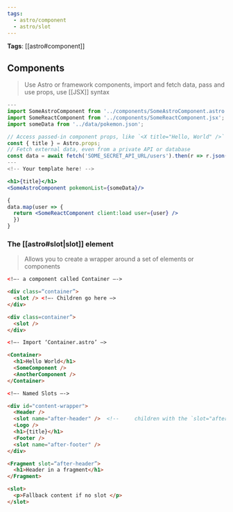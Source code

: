 ```yaml
---
tags:
  - astro/component
  - astro/slot
---
```

**Tags**: [[astro#component]]
## Components

> Use Astro or framework components, import and fetch data, pass and use props, use [[JSX]] syntax

``` jsx
---
import SomeAstroComponent from '../components/SomeAstroComponent.astro';
import SomeReactComponent from '../components/SomeReactComponent.jsx';
import someData from '../data/pokemon.json';

// Access passed-in component props, like `<X title="Hello, World" />`
const { title } = Astro.props;
// Fetch external data, even from a private API or database
const data = await fetch('SOME_SECRET_API_URL/users').then(r => r.json());
---
<!-- Your template here! -->
```
``` jsx
<h1>{title}</h1>
<SomeAstroComponent pokemonList={someData}/>

{
data.map(user => {
  return <SomeReactComponent client:load user={user} />
  })
}
```

### The [[astro#slot|slot]] element

> Allows you to create a wrapper around a set of elements or components

```html
<!—- a component called Container —->

<div class=“container”>
  <slot /> <!—- Children go here —>
</div>

<div class=container”>
  <slot />
</div>

<!—- Import ‘Container.astro’ —>

<Container>
  <h1>Hello World</h1>
  <SomeComponent />
  <AnotherComponent />
</Container>

<!—- Named Slots —->

<div id="content-wrapper">
  <Header />
  <slot name="after-header" />  <!--     children with the `slot="after-header"` attribute will go here -->
  <Logo />
  <h1>{title}</h1>
  <Footer />
  <slot name="after-footer" />
</div>

<Fragment slot=“after-header”>
  <h1>Header in a fragment</h1>
</Fragment>

<slot>
  <p>Fallback content if no slot </p>
</slot>
```

